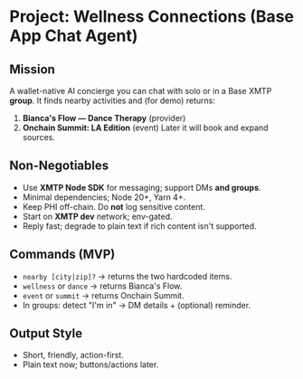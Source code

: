 # Project: Wellness Connections (Base App Chat Agent)

## Mission
A wallet-native AI concierge you can chat with solo or in a Base XMTP **group**. It finds nearby activities and (for demo) returns:
1) **Bianca's Flow — Dance Therapy** (provider)
2) **Onchain Summit: LA Edition** (event)
Later it will book and expand sources.

## Non-Negotiables
- Use **XMTP Node SDK** for messaging; support DMs **and groups**.
- Minimal dependencies; Node 20+, Yarn 4+. 
- Keep PHI off-chain. Do **not** log sensitive content.
- Start on **XMTP dev** network; env-gated. 
- Reply fast; degrade to plain text if rich content isn't supported.

## Commands (MVP)
- `nearby [city|zip]?` → returns the two hardcoded items.
- `wellness` or `dance` → returns Bianca's Flow.
- `event` or `summit` → returns Onchain Summit.
- In groups: detect "I'm in" → DM details + (optional) reminder.

## Output Style
- Short, friendly, action-first.
- Plain text now; buttons/actions later. 